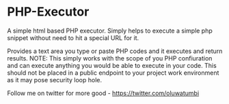 # PHP-Executor
A simple html based PHP executor. Simply helps to execute a simple php snippet without need to hit a special URL for it.

Provides a text area you type or paste PHP codes and it executes and return results.
NOTE: This simply works with the scope of you PHP confiuration and can execute anything you would be able to execute in your code. This should not be placed in a public endpoint to your project work environment as it may pose security loop hole.

Follow me on twitter for more good - https://twitter.com/oluwatumbi
